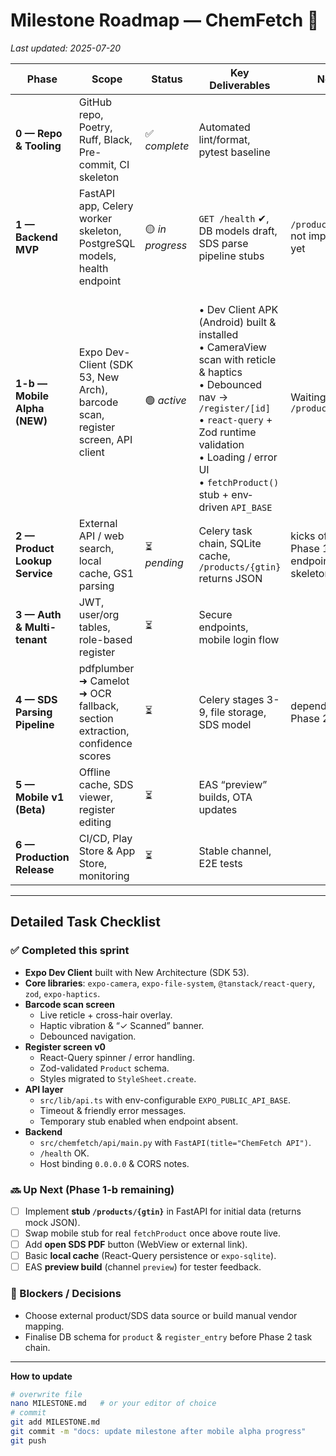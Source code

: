 # Milestone Roadmap — ChemFetch 🎯
_Last updated: 2025-07-20_

| Phase | Scope | Status | Key Deliverables | Notes |
|-------|-------|--------|------------------|-------|
| **0 — Repo & Tooling** | GitHub repo, Poetry, Ruff, Black, Pre-commit, CI skeleton | ✅ _complete_ | Automated lint/format, pytest baseline |   |
| **1 — Backend MVP** | FastAPI app, Celery worker skeleton, PostgreSQL models, health endpoint | 🟡 _in progress_ | `GET /health` ✔, DB models draft, SDS parse pipeline stubs | `/products/{gtin}` not implemented yet |
| **1-b — Mobile Alpha (NEW)** | Expo Dev-Client (SDK 53, New Arch), barcode scan, register screen, API client | 🟢 _active_ | <br>• Dev Client APK (Android) built & installed<br>• CameraView scan with reticle & haptics<br>• Debounced nav → `/register/[id]`<br>• `react-query` + Zod runtime validation<br>• Loading / error UI<br>• `fetchProduct()` stub + env‐driven `API_BASE` | Waiting on live `/products/{gtin}` |
| **2 — Product Lookup Service** | External API / web search, local cache, GS1 parsing | ⏳ _pending_ | Celery task chain, SQLite cache, `/products/{gtin}` returns JSON | kicks off after Phase 1 endpoint skeleton |
| **3 — Auth & Multi-tenant** | JWT, user/org tables, role-based register | ⏳ | Secure endpoints, mobile login flow |   |
| **4 — SDS Parsing Pipeline** | pdfplumber ➜ Camelot ➜ OCR fallback, section extraction, confidence scores | ⏳ | Celery stages 3-9, file storage, SDS model | depends on Phase 2 |
| **5 — Mobile v1 (Beta)** | Offline cache, SDS viewer, register editing | ⏳ | EAS “preview” builds, OTA updates |   |
| **6 — Production Release** | CI/CD, Play Store & App Store, monitoring | ⏳ | Stable channel, E2E tests |   |

---

## Detailed Task Checklist

### ✅ Completed this sprint
- **Expo Dev Client** built with New Architecture (SDK 53).
- **Core libraries**: `expo-camera`, `expo-file-system`, `@tanstack/react-query`, `zod`, `expo-haptics`.
- **Barcode scan screen**
  - Live reticle + cross-hair overlay.
  - Haptic vibration & “✓ Scanned” banner.
  - Debounced navigation.
- **Register screen v0**
  - React-Query spinner / error handling.
  - Zod-validated `Product` schema.
  - Styles migrated to `StyleSheet.create`.
- **API layer**
  - `src/lib/api.ts` with env-configurable `EXPO_PUBLIC_API_BASE`.
  - Timeout & friendly error messages.
  - Temporary stub enabled when endpoint absent.
- **Backend**
  - `src/chemfetch/api/main.py` with `FastAPI(title="ChemFetch API")`.
  - `/health` OK.
  - Host binding `0.0.0.0` & CORS notes.

### 🔜 Up Next (Phase 1-b remaining)
- [ ] Implement **stub `/products/{gtin}`** in FastAPI for initial data (returns mock JSON).
- [ ] Swap mobile stub for real `fetchProduct` once above route live.
- [ ] Add **open SDS PDF** button (WebView or external link).
- [ ] Basic **local cache** (React-Query persistence or `expo-sqlite`).
- [ ] EAS **preview build** (channel `preview`) for tester feedback.

### 🚧 Blockers / Decisions
- Choose external product/SDS data source or build manual vendor mapping.
- Finalise DB schema for `product` & `register_entry` before Phase 2 task chain.

---

**How to update**

```bash
# overwrite file
nano MILESTONE.md   # or your editor of choice
# commit
git add MILESTONE.md
git commit -m "docs: update milestone after mobile alpha progress"
git push
